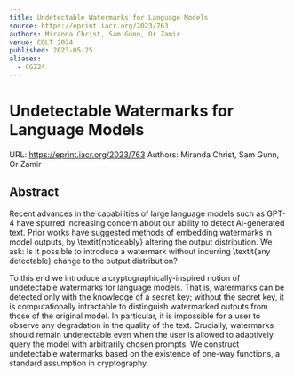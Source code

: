 ```yaml
---
title: Undetectable Watermarks for Language Models
source: https://eprint.iacr.org/2023/763
authors: Miranda Christ, Sam Gunn, Or Zamir
venue: COLT 2024
published: 2023-05-25
aliases:
  - CGZ24
---
```

# Undetectable Watermarks for Language Models
URL: https://eprint.iacr.org/2023/763
Authors: Miranda Christ, Sam Gunn, Or Zamir

## Abstract
Recent advances in the capabilities of large language models such as GPT-4 have spurred increasing concern about our ability to detect AI-generated text. Prior works have suggested methods of embedding watermarks in model outputs, by \textit{noticeably} altering the output distribution. We ask: Is it possible to introduce a watermark without incurring \textit{any detectable} change to the output distribution?

To this end we introduce a cryptographically-inspired notion of undetectable watermarks for language models. That is, watermarks can be detected only with the knowledge of a secret key; without the secret key, it is computationally intractable to distinguish watermarked outputs from those of the original model. In particular, it is impossible for a user to observe any degradation in the quality of the text. Crucially, watermarks should remain undetectable even when the user is allowed to adaptively query the model with arbitrarily chosen prompts. We construct undetectable watermarks based on the existence of one-way functions, a standard assumption in cryptography.
